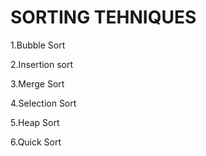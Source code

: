 SORTING TEHNIQUES
==================
1.Bubble Sort

2.Insertion sort

3.Merge Sort

4.Selection Sort

5.Heap Sort

6.Quick Sort

